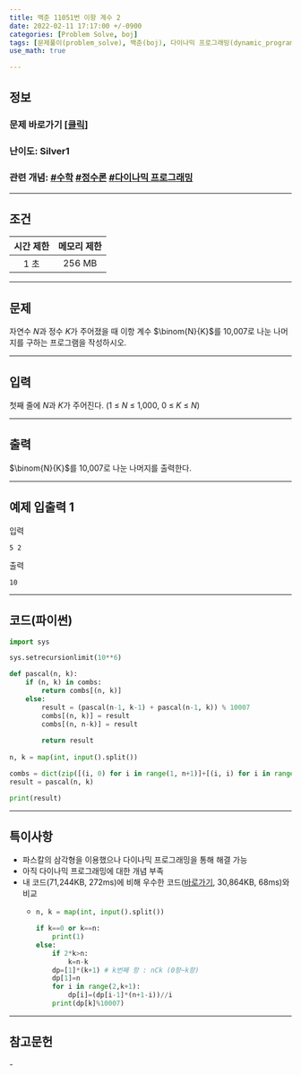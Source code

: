 ```yaml
---
title: 백준 11051번 이항 계수 2
date: 2022-02-11 17:17:00 +/-0900
categories: [Problem Solve, boj]
tags: [문제풀이(problem_solve), 백준(boj), 다이나믹 프로그래밍(dynamic_programming)]
use_math: true

---
```

## 정보
### 문제 바로가기 [[클릭](https://www.acmicpc.net/problem/11051)]
### 난이도: Silver1
### 관련 개념: [#수학](https://www.acmicpc.net/problemset?sort=ac_desc&algo=124) [#정수론](https://www.acmicpc.net/problemset?sort=ac_desc&algo=95) [#다이나믹 프로그래밍](https://www.acmicpc.net/problem/tag/25)

---
## 조건

시간 제한|메모리 제한
:---:|:---:
1 초|256 MB

---
## 문제
자연수 $N$과 정수 $K$가 주어졌을 때 이항 계수 
$\binom{N}{K}$를 10,007로 나눈 나머지를 구하는 프로그램을 작성하시오.

---
## 입력
첫째 줄에 $N$과 $K$가 주어진다. (1 ≤ $N$ ≤ 1,000, 0 ≤ $K$ ≤ $N$)

---
## 출력
$\binom{N}{K}$를 10,007로 나눈 나머지를 출력한다.

---
## 예제 입출력 1
입력
```
5 2
```

출력
```
10
```

---
## 코드(파이썬)
```python
import sys

sys.setrecursionlimit(10**6)

def pascal(n, k):
    if (n, k) in combs:
        return combs[(n, k)]
    else:
        result = (pascal(n-1, k-1) + pascal(n-1, k)) % 10007
        combs[(n, k)] = result
        combs[(n, n-k)] = result
        
        return result
        
n, k = map(int, input().split())

combs = dict(zip([(i, 0) for i in range(1, n+1)]+[(i, i) for i in range(1, n+1)], [1 for _ in range(1, n+1)]+[1 for _ in range(1, n+1)]))
result = pascal(n, k)

print(result)

```

---
## 특이사항
- 파스칼의 삼각형을 이용했으나 다이나믹 프로그래밍을 통해 해결 가능
- 아직 다이나믹 프로그래밍에 대한 개념 부족
- 내 코드(71,244KB, 272ms)에 비해 우수한 코드([바로가기](https://www.acmicpc.net/source/38891622), 30,864KB, 68ms)와 비교
  - ```python
    n, k = map(int, input().split())

    if k==0 or k==n:
        print(1)
    else:
        if 2*k>n:
            k=n-k
        dp=[1]*(k+1) # k번째 항 : nCk (0항~k항)
        dp[1]=n
        for i in range(2,k+1):
            dp[i]=(dp[i-1]*(n+1-i))//i
        print(dp[k]%10007)
    ```
  
---
## 참고문헌
\-
